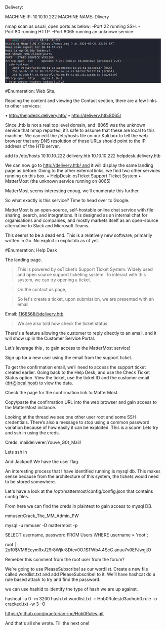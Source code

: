 Delivery:

MACHINE IP: 10.10.10.222
MACHINE NAME: Dlivery

nmap scan as usual, open ports as below:
-Port 22 running SSH.
-Port 80 running HTTP.
-Port 8065 running an unknown service.

![](initial.png)



#Enumeration: Web Site.




Reading the content and viewing the Contact section, there are a few links to other services:

• http://helpdesk.delivery.htb/
• http://delivery.htb:8065/


Since .htb is not a real top level domain, and :8065 was the unknown service that nmap reported, 
it’s safe to assume that these are local to this machine. 
We can edit the /etc/hosts file on our Kali box to tell the web browser that any DNS
resolution of those URLs should point to the IP address of the HTB server.

add to /etc/hosts
10.10.10.222  delivery.htb
10.10.10.222  helpdesk.delivery.htb

We can now go to http://delivery.htb/ and it will display the same landing page as before. Going to the 
other external links, we find two other services running on this box.
• HelpDesk: osTicket Support Ticket System
• MatterMost (the unknown service running on 8065)

MatterMost seems interesting enoug, we'll enumerate this further.



So what exactly is this service? Time to head over to Google.

MatterMost is an open-source, self-hostable online chat service with file sharing, search, and 
integrations. It is designed as an internal chat for organisations and companies, and mostly markets 
itself as an open-source alternative to Slack and Microsoft Teams.

This seems to be a dead end. This is a relatively new software, primarily written in Go. No exploit in exploitdb as of yet.

#Enumeration: Help Desk

The landing page.



>This is powered by osTicket’s Support Ticket System.
>Widely used and open source support ticketing system.
>To interact with this system, we can try opening a ticket.

> On the contact us page;




>So let's create a ticket.
>upon submission, we are presented with an email:



Email: 1168568@delivery.htb

>We are also told how check the ticket status.

There's a feature allowing the customer to reply directly to an email, and it will show up in the Customer 
Service Portal. 

Let’s leverage this , to gain access to the MatterMost service!

Sign up for a new user using the email from the support ticket.


To get the confirmation email, we’ll need to access the support ticket created earlier. 
Going back to the Help Desk, and use the Check Ticket Status option. View the ticket, use the ticket ID 
and the customer email (drt@local.host) to view the data.



Check the page for the confirmation link to MatterMost.

Copy/paste the confirmation URL into the web browser and gain access to the MatterMost instance.




Looking at the thread we see one other user root and some SSH credentials. There’s also a message 
to stop using a common password variation because of how easily it can be exploited. This is a score! Lets 
try and ssh in using the creds.

Creds:
maildeliverer:Youve_G0t_Mail! 

Lets ssh in

And Jackpot! We have the user flag.



An interesting process that I have identified running is mysql db. This makes sense because from the architecture of this 
system, the tickets would need to be stored somewhere.

Let's have a look at the /opt/mattermost/config/config.json that contains config files.

From here we can find the creds in plaintext to gain access to mysql DB.



mmuser:Crack_The_MM_Admin_PW

mysql -u mmuser -D mattermost -p

SELECT username, password FROM Users WHERE username = 'root';





root     | $2a$10$VM6EeymRxJ29r8Wjkr8Dtev0O.1STWb4.4ScG.anuu7v0EFJwgjjO

Remeber this comment from the root user from the forum?



We’re going to use PleaseSubscribe! as our wordlist. Create a new file called wordlist.txt and add PleaseSubscribe! to it. 
We’ll have hashcat do a rule based attack to try and find the password.

we can use hashid to identify the type of hash we are up against.

hashcat -a 0 -m 3200 hash.txt wordlist.txt -r Hob0Rules/d3adhob0.rule -o cracked.txt -w 3 -O

https://github.com/praetorian-inc/Hob0Rules.git





And that's all she wrote. Till the next one!


